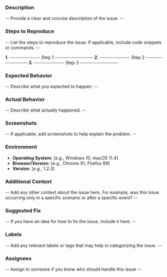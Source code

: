 ### Description

-- Provide a clear and concise description of the issue. --

### Steps to Reproduce

-- List the steps to reproduce the issue. If applicable, include code snippets or commands. --

**1.** --------------- Step 1 -------------------
**2.** --------------- Step 2 -------------------
**3.** --------------- Step 3 -------------------

### Expected Behavior

-- Describe what you expected to happen. --

### Actual Behavior

--  Describe what actually happened. --

### Screenshots

-- If applicable, add screenshots to help explain the problem. --

### Environment

- **Operating System**: [e.g., Windows 10, macOS 11.4]
- **Browser/Version**: [e.g., Chrome 91, Firefox 89]
- **Version**: [e.g., 1.2.3]

### Additional Context

-- Add any other context about the issue here. For example, was this issue occurring only in a specific scenario or after a specific event? --

### Suggested Fix

-- If you have an idea for how to fix the issue, include it here. --

### Labels

-- Add any relevant labels or tags that may help in categorizing the issue. --

### Assignees

-- Assign to someone if you know who should handle this issue --
